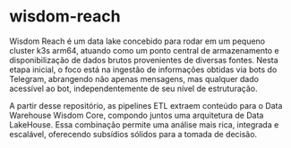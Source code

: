 # wisdom-reach

Wisdom Reach é um data lake concebido para rodar em um pequeno cluster k3s arm64, atuando como um ponto central de armazenamento e disponibilização de dados brutos provenientes de diversas fontes. Nesta etapa inicial, o foco está na ingestão de informações obtidas via bots do Telegram, abrangendo não apenas mensagens, mas qualquer dado acessível ao bot, independentemente de seu nível de estruturação.

A partir desse repositório, as pipelines ETL extraem conteúdo para o Data Warehouse Wisdom Core, compondo juntos uma arquitetura de Data LakeHouse. Essa combinação permite uma análise mais rica, integrada e escalável, oferecendo subsídios sólidos para a tomada de decisão.  
